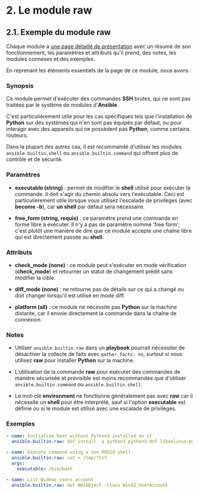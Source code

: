 # 2. Le module raw

## 2.1. Exemple du module raw

Chaque module a [une page détaillé de présentation](https://docs.ansible.com/ansible/latest/collections/ansible/builtin/raw_module.html#ansible-collections-ansible-builtin-raw-module) avec un résumé de son fonctionnement, les paramètres et attributs qu'il prend, des notes, les modules connexes et des exemples.

En reprenant les éléments essentiels de la page de ce module, nous avons :

### Synopsis

Ce module permet d'exécuter des commandes **SSH** brutes, qui ne sont pas traitées par le système de modules d'**Ansible**.

C'est particulièrement utile pour les cas spécifiques tels que l'installation de **Python** sur des systèmes qui n'en sont pas équipés par défaut, ou pour interagir avec des appareils qui ne possèdent pas **Python**, comme certains routeurs.

Dans la plupart des autres cas, il est recommandé d'utiliser les modules `ansible.builtin.shell` ou `ansible.builtin.command` qui offrent plus de contrôle et de sécurité.

### Paramètres

- **executable (string)** : permet de modifier le **shell** utilisé pour exécuter la commande. Il doit s'agir du chemin absolu vers l'exécutable. Ceci est particulièrement utile lorsque vous utilisez l'escalade de privilèges (avec **become -b**), car **un shell** par défaut sera nécessaire.

- **free_form (string, requis)** : ce paramètre prend une commande en forme libre à exécuter. Il n'y a pas de paramètre nommé ‘free form’; c'est plutôt une manière de dire que ce module accepte une chaîne libre qui est directement passée au **shell**.

### Attributs

- **check_mode (none)** : ce module peut s'exécuter en mode vérification (**check_mode**) et retourner un statut de changement prédit sans modifier la cible.

- **diff_mode (none)** : ne retourne pas de détails sur ce qui a changé ou doit changer lorsqu'il est utilisé en mode diff.

- **platform (all)** : ce module ne nécessite pas **Python** sur la machine distante, car il envoie directement la commande dans la chaîne de connexion.

### Notes

- Utiliser `ansible.builtin.raw` dans un **playbook** pourrait nécessiter de désactiver la collecte de faits avec `gather_facts: no`, surtout si vous utilisez **raw** pour installer **Python** sur la machine.

- L’utilisation de la commande **raw** pour exécuter des commandes de manière sécurisée et prévisible est moins recommandée que d'utiliser `ansible.builtin.command` ou `ansible.builtin.shell`.

- Le mot-clé **environment** ne fonctionne généralement pas avec **raw** car il nécessite un **shell** pour être interprété, sauf si l'option **executable** est définie ou si le module est utilisé avec une escalade de privilèges.

### Exemples

```YAML
- name: Initialize host without Python3 installed on it
  ansible.builtin.raw: dnf install -y python3 python3-dnf libselinux-python

- name: Execute command using a non POSIX shell
  ansible.builtin.raw: cat < /tmp/*txt
  args:
    executable: /bin/bash

- name: List Widows users account
  ansible.builtin.raw: Get-WmiObject -Class Win32_UserAccount
```
